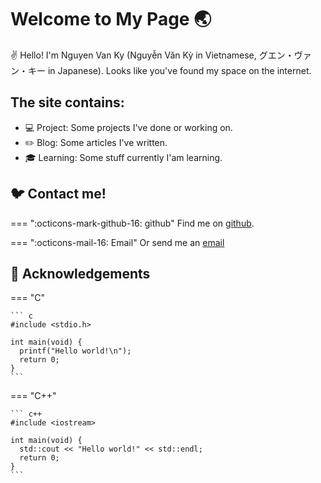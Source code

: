 # Welcome to My **Page** :earth_asia:

:v: Hello! I'm Nguyen Van Ky (Nguyễn Văn Kỳ in Vietnamese, グエン・ヴァン・キー in Japanese). Looks like you've found my space on the internet.

## The site contains:

- :computer: Project: Some projects I've done or working on.
- :pencil2: Blog: Some articles I've written.
- :mortar_board: Learning: Some stuff currently I'am learning.

## :bird: Contact me!

=== ":octicons-mark-github-16: github"
Find me on [github](https://github.com/dsitweed).

=== ":octicons-mail-16: Email"
Or send me an [email](mailto:luffy3042001@gmail.com)

## :star2: Acknowledgements

=== "C"

    ``` c
    #include <stdio.h>

    int main(void) {
      printf("Hello world!\n");
      return 0;
    }
    ```

=== "C++"

    ``` c++
    #include <iostream>

    int main(void) {
      std::cout << "Hello world!" << std::endl;
      return 0;
    }
    ```
